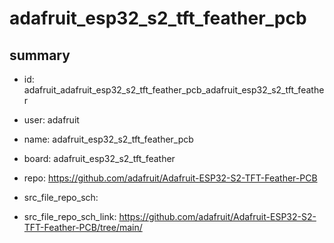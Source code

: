 # adafruit_esp32_s2_tft_feather_pcb
 
## summary 
* id: adafruit_adafruit_esp32_s2_tft_feather_pcb_adafruit_esp32_s2_tft_feather
* user: adafruit
* name: adafruit_esp32_s2_tft_feather_pcb
* board: adafruit_esp32_s2_tft_feather
* repo: https://github.com/adafruit/Adafruit-ESP32-S2-TFT-Feather-PCB



* src_file_repo_sch: 
* src_file_repo_sch_link: https://github.com/adafruit/Adafruit-ESP32-S2-TFT-Feather-PCB/tree/main/






